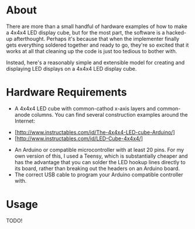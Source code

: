 # About

There are more than a small handful of hardware examples of how to make a 4x4x4
LED display cube, but for the most part, the software is a hacked-up afterthought.
Perhaps it's because that when the implementer finally gets everything soldered
together and ready to go, they're so excited that it works at all that cleaning
up the code is just too tedious to bother with.

Instead, here's a reasonably simple and extensible model for creating
and displaying LED displays on a 4x4x4 LED display cube.

# Hardware Requirements
* A 4x4x4 LED cube with common-cathod x-axis layers and common-anode columns.
  You can find several construction examples around the Internet:
- [http://www.instructables.com/id/The-4x4x4-LED-cube-Arduino/]
- [http://www.instructables.com/id/LED-Cube-4x4x4/]
* An Arduino or compatible microcontroller with at least 20 pins. For my own
  version of this, I used a Teensy, which is substantially cheaper and has the
  advantage that you can solder the LED hookup lines directly to its board,
  rather than breaking out the headers on an Arduino board.
* The correct USB cable to program your Arduino compatible controller with.

# Usage
TODO!